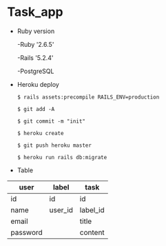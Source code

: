 # Task_app


* Ruby version

  -Ruby '2.6.5'

  -Rails '5.2.4'

  -PostgreSQL

* Heroku deploy

  `$ rails assets:precompile RAILS_ENV=production`

  `$ git add -A`

  `$ git commit -m "init"`

  `$ heroku create`

  `$ git push heroku master`

  `$ heroku run rails db:migrate`

* Table

| user     | label   | task     |
| -------- | ------- | -------- |
| id       | id      | id       |
| name     | user_id | label_id |
| email    |         | title    |
| password |         | content  | 
